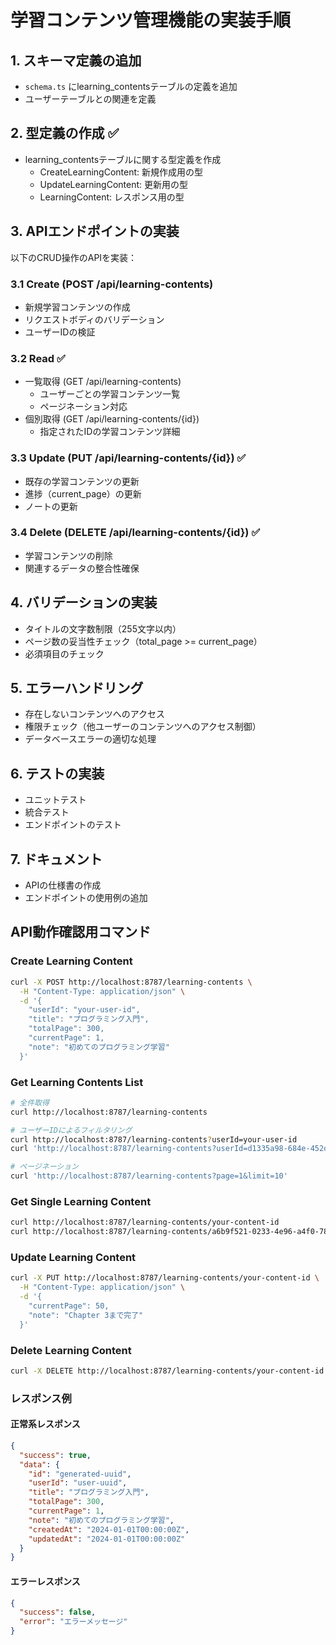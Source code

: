 # 学習コンテンツ管理機能の実装手順

## 1. スキーマ定義の追加
- `schema.ts` にlearning_contentsテーブルの定義を追加
- ユーザーテーブルとの関連を定義

## 2. 型定義の作成 ✅
- learning_contentsテーブルに関する型定義を作成
  - CreateLearningContent: 新規作成用の型
  - UpdateLearningContent: 更新用の型
  - LearningContent: レスポンス用の型

## 3. APIエンドポイントの実装
以下のCRUD操作のAPIを実装：

### 3.1 Create (POST /api/learning-contents)
- 新規学習コンテンツの作成
- リクエストボディのバリデーション
- ユーザーIDの検証

### 3.2 Read ✅
- 一覧取得 (GET /api/learning-contents)
  - ユーザーごとの学習コンテンツ一覧
  - ページネーション対応
- 個別取得 (GET /api/learning-contents/{id})
  - 指定されたIDの学習コンテンツ詳細

### 3.3 Update (PUT /api/learning-contents/{id}) ✅
- 既存の学習コンテンツの更新
- 進捗（current_page）の更新
- ノートの更新

### 3.4 Delete (DELETE /api/learning-contents/{id}) ✅
- 学習コンテンツの削除
- 関連するデータの整合性確保

## 4. バリデーションの実装
- タイトルの文字数制限（255文字以内）
- ページ数の妥当性チェック（total_page >= current_page）
- 必須項目のチェック

## 5. エラーハンドリング
- 存在しないコンテンツへのアクセス
- 権限チェック（他ユーザーのコンテンツへのアクセス制御）
- データベースエラーの適切な処理

## 6. テストの実装
- ユニットテスト
- 統合テスト
- エンドポイントのテスト

## 7. ドキュメント
- APIの仕様書の作成
- エンドポイントの使用例の追加

## API動作確認用コマンド

### Create Learning Content
```bash
curl -X POST http://localhost:8787/learning-contents \
  -H "Content-Type: application/json" \
  -d '{
    "userId": "your-user-id",
    "title": "プログラミング入門",
    "totalPage": 300,
    "currentPage": 1,
    "note": "初めてのプログラミング学習"
  }'
```

### Get Learning Contents List
```bash
# 全件取得
curl http://localhost:8787/learning-contents

# ユーザーIDによるフィルタリング
curl http://localhost:8787/learning-contents?userId=your-user-id
curl 'http://localhost:8787/learning-contents?userId=d1335a98-684e-452d-ab64-9a808f2690a1'

# ページネーション
curl 'http://localhost:8787/learning-contents?page=1&limit=10'
```

### Get Single Learning Content
```bash
curl http://localhost:8787/learning-contents/your-content-id
curl http://localhost:8787/learning-contents/a6b9f521-0233-4e96-a4f0-78b4a7c9d5df
```

### Update Learning Content
```bash
curl -X PUT http://localhost:8787/learning-contents/your-content-id \
  -H "Content-Type: application/json" \
  -d '{
    "currentPage": 50,
    "note": "Chapter 3まで完了"
  }'
```

### Delete Learning Content
```bash
curl -X DELETE http://localhost:8787/learning-contents/your-content-id
```

### レスポンス例

#### 正常系レスポンス
```json
{
  "success": true,
  "data": {
    "id": "generated-uuid",
    "userId": "user-uuid",
    "title": "プログラミング入門",
    "totalPage": 300,
    "currentPage": 1,
    "note": "初めてのプログラミング学習",
    "createdAt": "2024-01-01T00:00:00Z",
    "updatedAt": "2024-01-01T00:00:00Z"
  }
}
```

#### エラーレスポンス
```json
{
  "success": false,
  "error": "エラーメッセージ"
}
```
